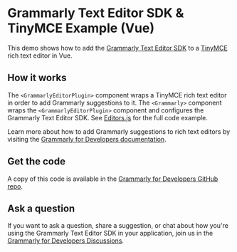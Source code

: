 # Grammarly Text Editor SDK & TinyMCE Example (Vue)

This demo shows how to add the [Grammarly Text Editor SDK](https://developer.grammarly.com/) to a [TinyMCE](https://www.tiny.cloud/) rich text editor in Vue.

## How it works

The `<GrammarlyEditorPlugin>` component wraps a TinyMCE rich text editor in order to add Grammarly suggestions to it. The `<Grammarly>` component wraps the `<GrammarlyEditorPlugin>` component and configures the Grammarly Text Editor SDK. See [Editors.js](./src/components/Editors.vue) for the full code example.

Learn more about how to add Grammarly suggestions to rich text editors by visiting the [Grammarly for Developers documentation](https://developer.grammarly.com/docs/#supported-text-editors).

## Get the code

A copy of this code is available in the [Grammarly for Developers GitHub repo](https://github.com/grammarly/grammarly-for-developers/tree/main/examples/editor-sdk-vue-tinymce).

## Ask a question

If you want to ask a question, share a suggestion, or chat about how you're using the Grammarly Text Editor SDK in your application, join us in the [Grammarly for Developers Discussions](https://github.com/grammarly/grammarly-for-developers/discussions).
